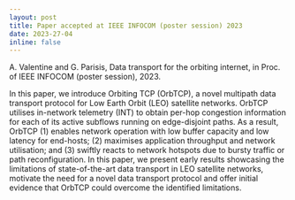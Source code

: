 ```yaml
---
layout: post
title: Paper accepted at IEEE INFOCOM (poster session) 2023
date: 2023-27-04
inline: false
---
```


A. Valentine and G. Parisis, Data transport for the orbiting internet, in Proc. of IEEE INFOCOM (poster session), 2023.

In this paper, we introduce Orbiting TCP (OrbTCP), a novel multipath data transport protocol for Low Earth Orbit (LEO) satellite networks. OrbTCP utilises in-network telemetry (INT) to obtain per-hop congestion information for each of its active subflows running on edge-disjoint paths. As a result, OrbTCP (1) enables network operation with low buffer capacity and low latency for end-hosts; (2) maximises application throughput and network utilisation; and (3) swiftly reacts to network hotspots due to bursty traffic or path reconfiguration. In this paper, we present early results showcasing the limitations of state-of-the-art data transport in LEO satellite networks, motivate the need for a novel data transport protocol and offer initial evidence that OrbTCP could overcome the identified limitations.
